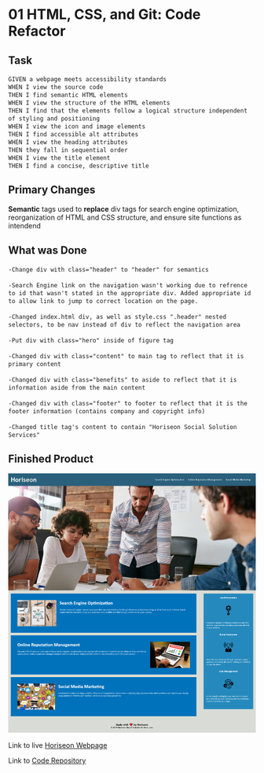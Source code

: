 # 01 HTML, CSS, and Git: Code Refactor

## Task

```
GIVEN a webpage meets accessibility standards
WHEN I view the source code
THEN I find semantic HTML elements
WHEN I view the structure of the HTML elements
THEN I find that the elements follow a logical structure independent of styling and positioning
WHEN I view the icon and image elements
THEN I find accessible alt attributes
WHEN I view the heading attributes
THEN they fall in sequential order
WHEN I view the title element
THEN I find a concise, descriptive title
```

## Primary Changes

**Semantic** tags used to **replace** div tags for search engine optimization, reorganization of HTML and CSS structure, and ensure site functions as intendend


## What was Done

```
-Change div with class="header" to "header" for semantics

-Search Engine link on the navigation wasn't working due to refrence to id that wasn't stated in the appropriate div. Added appropriate id to allow link to jump to correct location on the page.

-Changed index.html div, as well as style.css ".header" nested selectors, to be nav instead of div to reflect the navigation area

-Put div with class="hero" inside of figure tag

-Changed div with class="content" to main tag to reflect that it is primary content

-Changed div with class="benefits" to aside to reflect that it is information aside from the main content

-Changed div with class="footer" to footer to reflect that it is the footer information (contains company and copyright info)

-Changed title tag's content to contain "Horiseon Social Solution Services"
```

## Finished Product

![Full Webpage Screenshot](./assets/images/horiseonpage.png)

Link to live [Horiseon Webpage](https://vidalatan.github.io/semantic-html/)

Link to [Code Repository](https://github.com/Vidalatan/semantic-html)